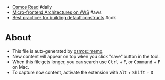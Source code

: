 - [Osmos Read](https://dailyread.netlify.app/) #daily
- [Micro-frontend Architectures on AWS](https://aws.amazon.com/blogs/architecture/micro-frontend-architectures-on-aws/) #aws
- [Best practices for building default constructs](https://github.com/aws/aws-cdk/issues/3235) #cdk

# About

- This file is auto-generated by [osmos::memo](https://github.com/osmoscraft/osmosmemo).
- New content will appear on top when you click "save" button in the tool.
- When this file gets longer, you can search use <kbd>Ctrl</kbd> + <kbd>F</kbd>, or <kbd>Command</kbd> + <kbd>F</kbd> on Mac.
- To capture now content, activate the extension with <kbd>Alt</kbd> + <kbd>Shift</kbd> + <kbd>D</kbd>
